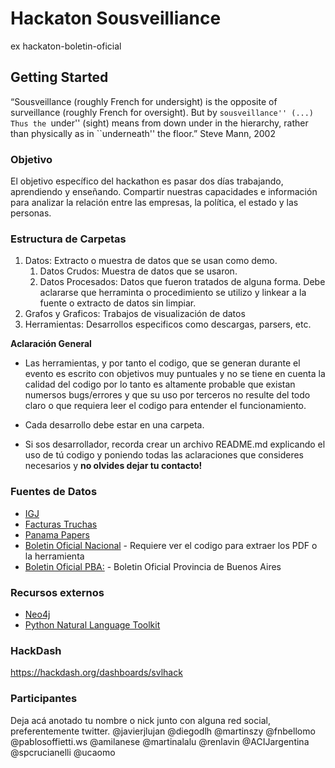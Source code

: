 # Hackaton Sousveilliance
ex hackaton-boletin-oficial

## Getting Started
“Sousveillance (roughly French for undersight) is the opposite of surveillance (roughly French for oversight). But by ``sousveillance'' (...) Thus the ``under'' (sight) means from down under in the hierarchy, rather than physically as in ``underneath'' the floor.”
Steve Mann, 2002

###  Objetivo 
El objetivo específico del hackathon es pasar dos días trabajando, aprendiendo y enseñando. Compartir nuestras capacidades e información para analizar la relación entre las empresas, la política, el estado y las personas.

### Estructura de Carpetas


1. Datos: Extracto o muestra de datos que se usan como demo.
	1. Datos Crudos: Muestra de datos que se usaron.
	1. Datos Procesados: Datos que fueron tratados de alguna forma. Debe aclararse que herraminta o procedimiento se utilizo y linkear a la fuente o extracto de datos sin limpiar.
1. Grafos y Graficos: Trabajos de visualización de datos
1. Herramientas: Desarrollos especificos como descargas, parsers, etc. 

**Aclaración General**
* Las herramientas, y por tanto el codigo, que se generan durante el evento es escrito con objetivos muy puntuales y no se tiene en cuenta la calidad del codigo por lo tanto es altamente probable que existan numersos bugs/errores y que su uso por terceros no resulte del todo claro o que requiera leer el codigo para entender el funcionamiento.

* Cada desarrollo debe estar en una carpeta.

* Si sos desarrollador, recorda crear un archivo README.md explicando el uso de tú codigo y poniendo todas las aclaraciones que consideres necesarios y **no olvides dejar tu contacto!**


### Fuentes de Datos
* [IGJ](http://datos.jus.gob.ar/dataset/entidades-constituidas-en-la-inspeccion-general-de-justicia-igj)
* [Facturas Truchas](http://clarin.opendata.junar.com/dashboards/9114/usinas-de-facturas-apocrifas/)
* [Panama Papers](https://offshoreleaks.icij.org/)
* [Boletin Oficial Nacional](https://www.boletinoficial.gob.ar) - Requiere ver el codigo para extraer los PDF o la herramienta 
* [Boletin Oficial PBA:](http://boletinoficial.buenosaires.gob.ar/documentos/boletines/2010/11/20101130ax.pdf) - Boletin Oficial Provincia de Buenos Aires
 
### Recursos externos
* [Neo4j](https://offshoreleaks.icij.org/)
* [Python Natural Language Toolkit](www.nltk.org/)


### HackDash
https://hackdash.org/dashboards/svlhack

### Participantes
Deja acá anotado tu nombre o nick junto con alguna red social, preferentemente twitter.
@javierjlujan @diegodlh @martinszy @fnbellomo @pablosoffietti.ws @amilanese @martinalalu @renlavin @ACIJargentina @spcrucianelli @ucaomo

